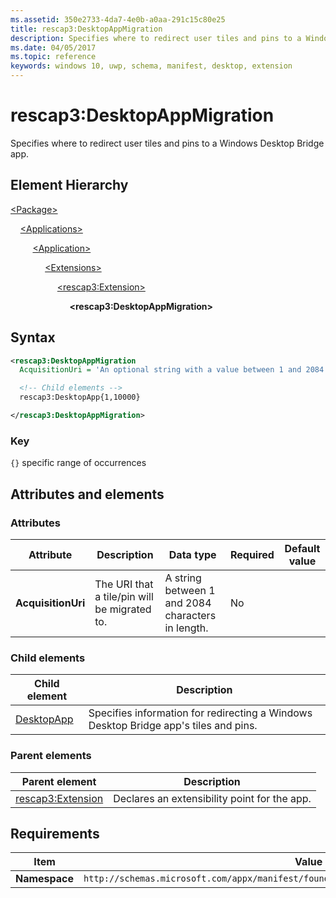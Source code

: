 ```yaml
---
ms.assetid: 350e2733-4da7-4e0b-a0aa-291c15c80e25
title: rescap3:DesktopAppMigration
description: Specifies where to redirect user tiles and pins to a Windows Desktop Bridge app.
ms.date: 04/05/2017
ms.topic: reference
keywords: windows 10, uwp, schema, manifest, desktop, extension 
---
```


# rescap3:DesktopAppMigration

Specifies where to redirect user tiles and pins to a Windows Desktop Bridge app.

## Element Hierarchy

[\<Package\>](element-package.md)

&nbsp;&nbsp;&nbsp;&nbsp;[\<Applications\>](element-applications.md)

&nbsp;&nbsp;&nbsp;&nbsp; &nbsp;&nbsp;&nbsp;&nbsp;[\<Application\>](element-application.md)

&nbsp;&nbsp;&nbsp;&nbsp; &nbsp;&nbsp;&nbsp;&nbsp; &nbsp;&nbsp;&nbsp;&nbsp;[\<Extensions\>](element-1-extensions.md)

&nbsp;&nbsp;&nbsp;&nbsp; &nbsp;&nbsp;&nbsp;&nbsp; &nbsp;&nbsp;&nbsp;&nbsp; &nbsp;&nbsp;&nbsp;&nbsp;[\<rescap3:Extension\>](element-rescap3-extension.md)

&nbsp;&nbsp;&nbsp;&nbsp; &nbsp;&nbsp;&nbsp;&nbsp; &nbsp;&nbsp;&nbsp;&nbsp; &nbsp;&nbsp;&nbsp;&nbsp; &nbsp;&nbsp;&nbsp;&nbsp;**\<rescap3:DesktopAppMigration\>**

## Syntax

```xml
<rescap3:DesktopAppMigration
  AcquisitionUri = 'An optional string with a value between 1 and 2084 characters in length.' >

  <!-- Child elements -->
  rescap3:DesktopApp{1,10000}

</rescap3:DesktopAppMigration>
```

### Key

`{}` specific range of occurrences

## Attributes and elements

### Attributes

| Attribute | Description | Data type | Required | Default value |
|-|-|-|-|-|
| **AcquisitionUri** | The URI that a tile/pin will be migrated to. | A string between 1 and 2084 characters in length. | No |  |

### Child elements

| Child element | Description |
|-|-|
| [DesktopApp](element-rescap3-desktopapp.md) | Specifies information for redirecting a Windows Desktop Bridge app's tiles and pins. |

### Parent elements

| Parent element | Description |
|-|-|
| [rescap3:Extension](element-rescap3-extension.md) | Declares an extensibility point for the app. |

## Requirements

| Item | Value |
|--|--|
| **Namespace** | `http://schemas.microsoft.com/appx/manifest/foundation/windows10/restrictedcapabilities/3` |
